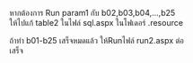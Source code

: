 หากต้องการ Run param1 กับ b02,b03,b04,...,b25  
ให้ไปแก้ table2 ในไฟล์ sql.aspx ในโฟเดอร์ .resource  
  
ถ้าทำ b01-b25 เสร็จหมดแล้ว ให้Runไฟล์ run2.aspx ต่อ  
เสร็จ  